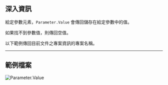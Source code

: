 ## 深入資訊
給定參數元素，`Parameter.Value` 會傳回儲存在給定參數中的值。

如果找不到參數值，則傳回空值。

以下範例傳回目前文件之專案資訊的專案名稱。

___
## 範例檔案

![Parameter.Value](./Revit.Elements.Parameter.Value_img.jpg)
